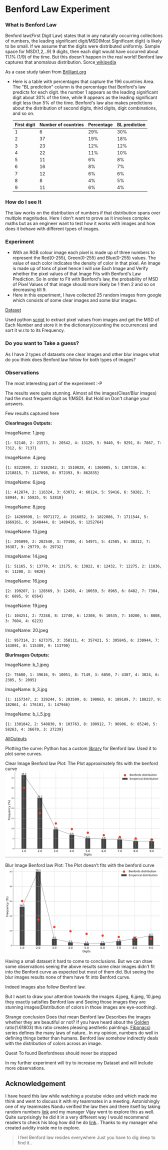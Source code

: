 # Benford Law Experiment
### What is Benford Law
Benford law(First Digit Law) states that in any naturally occurring collections of numbers,
the leading significant digit/MSD(Most Significant digit) is likely to be small.
If we assume that the digits were distributed uniformly. Sample space for MSD(1,2,..9) 9 digits, then each digit would have occurred about 11.1% (1/9) of the time.
But this doesn't happen in the real world! Benford law captures that anomalous distribution. Sorce[ wikipedia](https://en.wikipedia.org/wiki/Benford%27s_law)

As a case study taken from [Brilliant.org](https://brilliant.org/wiki/benfords-law/)

- Here is a table with percentages that capture the 196 countries Area.
The "BL prediction" column is the percentage that Benford's law predicts for each digit. 
the number 1 appears as the leading significant digit about 30% of the time, 
while 9 appears as the leading significant digit less than 5% of the time.
Benford's law also makes predictions about the distribution of second digits, 
third digits, digit combinations, and so on.

    |First digit|	Number of countries	|Percentage	|BL prediction|
    ------------- |------------- |------------- |-------------
    |1	|6	|29%|30%
    |2	|37	|19%|18%
    |3	|23 |12%|12%
    |4	|22	|11%|10%
    |5	|11	|6%	|8%
    |6	|16	|8%	|7%
    |7	|12 |6%	|6%
    |8	|8	|4%	|5%
    |9	|11	|6%	|4%

### How do I see It
The law works on the distribution of numbers if that distribution spans over multiple magnitudes.
Here I don't want to prove as it involves complex maths but as an engineer want to test how it works with images and how does it behave with different types of images.

### Experiment
- With an RGB colour image each pixel is made up of three numbers to represent the Red(0-255), Green(0-255) and Blue(0-255) values.
  The value of each color indicates the density of color in that pixel. An Image is made up of tons of pixel hence I will use Each Image and Verify whether the pixel values of that Image
  Fits with Benford's Law Prediction. So In order to Fit with Benford's law, the probability of MSD of Pixel Values of that image should more likely be 1 then 2 and so on decreasing till 9.
- Here in this experiment, I have collected 25 random images from google[]() which consists of some clear images and some blur images.

[Dataset](https://github.com/sumanthsure/BenfordLawExperiment/tree/master/dataset)

Used python [script](https://github.com/sumanthsure/BenfordLawExperiment/blob/master/scriptAndoutput/Test.py) to extract pixel values from images and get the MSD of Each Number and store it in the dictionary(counting the occurrences) and sort it w.r.to to its Frequency.

### Do you want to Take a guess?
As I have 2 types of datasets one clear images and other blur images what do you think does Benford law follow for both types of images?

### Observations

The most interesting part of the experiment :-P

The results were quite stunning. Almost all the images(Clear/Blur images) had the most frequent digit as 1(MSD).
But Hold on Don't change your answers.

Few results captured here

**ClearImages Outputs:**

ImageName: 1.jpeg

`{1: 52140, 2: 21573, 3: 20542, 4: 13129, 5: 9440, 9: 9291, 8: 7867, 7: 7312, 6: 7137}`

ImageName: 4.jpeg

`{1: 8322809, 2: 5182842, 3: 1510828, 4: 1360005, 5: 1307336, 6: 1218815, 7: 1147098, 8: 972393, 9: 862835}`

ImageName: 6.jpeg

`{1: 412874, 2: 116324, 3: 63072, 4: 60124, 5: 59416, 6: 59202, 7: 58944, 8: 55835, 9: 53810}`

ImageName: 8.jpeg

`{2: 14269698, 1: 9971172, 4: 1916852, 3: 1822086, 7: 1711544, 5: 1669261, 6: 1648444, 8: 1489416, 9: 1252764}`

ImageName: 13.jpeg

`{1: 295099, 2: 202540, 3: 77190, 4: 54971, 5: 42505, 6: 38312, 7: 36387, 9: 29779, 8: 29732}`

ImageName: 14.jpeg

`{1: 51165, 5: 13770, 4: 13175, 6: 13022, 8: 12432, 7: 12275, 2: 11836, 9: 11208, 3: 9820}`

ImageName: 16.jpeg

`{2: 199207, 1: 128569, 3: 12458, 4: 10059, 5: 8965, 6: 8482, 7: 7304, 8: 6895, 9: 6564}`

ImageName: 19.jpeg

`{1: 104251, 2: 72248, 8: 12740, 6: 12308, 9: 10535, 7: 10200, 5: 8808, 3: 7604, 4: 6223}`

ImageName: 20.jpeg

`{1: 957314, 2: 627375, 3: 358111, 4: 357421, 5: 305845, 6: 230944, 7: 143891, 8: 115389, 9: 113790}`

**BlurImages Outputs:**

ImageName: b_1.jpeg

`{2: 75680, 1: 39616, 9: 10051, 8: 7149, 3: 6850, 7: 4307, 4: 3024, 6: 2305, 5: 2095}`

ImageName: b_3.jpg

`{1: 1157347, 2: 329244, 5: 203509, 6: 190063, 8: 189189, 7: 188227, 9: 182061, 4: 176101, 3: 147946}`

ImageName: b_l_5.jpg

`{1: 1301842, 2: 548830, 9: 103763, 8: 100912, 7: 96906, 6: 85240, 5: 58263, 4: 36670, 3: 27239}`

[AllOutputs](https://github.com/sumanthsure/BenfordLawExperiment/blob/master/scriptAndoutput/Results.txt)

Plotting the curve: Python has a custom [library](https://pypi.org/project/benfordslaw/) for Benford law. Used it to plot some curves.

Clear Image Benford law Plot: The Plot approximately fits with the benford curve ![Clear Image](https://github.com/sumanthsure/BenfordLawExperiment/blob/master/plots/FitBL.png "Clear Image BL Plot")


Blur Image Benford law Plot: The Plot doesn't fits with the benford curve ![Blur Image](https://github.com/sumanthsure/BenfordLawExperiment/blob/master/plots/Doesn'tFitBL.png "Blur Image BL Plot")


Having a small dataset it hard to come to conclusions. But we can draw some observations 
seeing the above results some clear images didn't fit into the Benford curve as expected but most of them did. But seeing the blur images results none of them have fit into Benford curve.

Indeed images also follow Benford law.

But I want to draw your attention towards the images 4.jpeg, 6.jpeg, 10.jpeg they exactly satisfies Benford law and Seeing those images they are stunning images(Distribution of colors in those 
images are eye-soothing).

Strange conclusion Does that mean Benford law Describes the images whether they are beautiful or not? If you have heard about the [Golden](https://www.ucsart.com/learn/blog/learn-the-golden-ratio-for-your-artworks-on-canvas) ratio(1.61803)
this ratio creates pleasing aesthetic paintings. [Fibonacci](http://www.eniscuola.net/en/2016/06/27/the-numbers-of-nature-the-fibonacci-sequence/) series defines the many laws of nature.. In my opinion, numbers do well in defining things better than humans.
Benford law somehow indirectly deals with the distribution of colors across an image.

Quest To found Benfordness should never be stopped

In my further experiment will try to increase my Dataset and will include more observations.


## Acknowledgement
I have heard this law while watching a youtube video and which made me think and went to discuss it with my teammates in a meeting. Astonishingly one of my teammates Nandu verified
the law then and there itself by taking random numbers [link](https://ideone.com/UguCgq) and my manager Vijay went to explore this as well. Quite surprisingly he did it in a very different way I would recommend readers to check
his blog how did he do [link](https://lvijay.wordpress.com/2020/08/18/awk/).. Thanks to my manager who created avidity inside me to explore.

>I feel Benford law resides everywhere Just you have to dig deep to find it..
